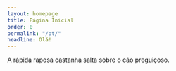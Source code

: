 ```yaml
---
layout: homepage
title: Página Inicial
order: 0
permalink: "/pt/"
headline: Olá!
---
```


A rápida raposa castanha salta sobre o cão preguiçoso.
